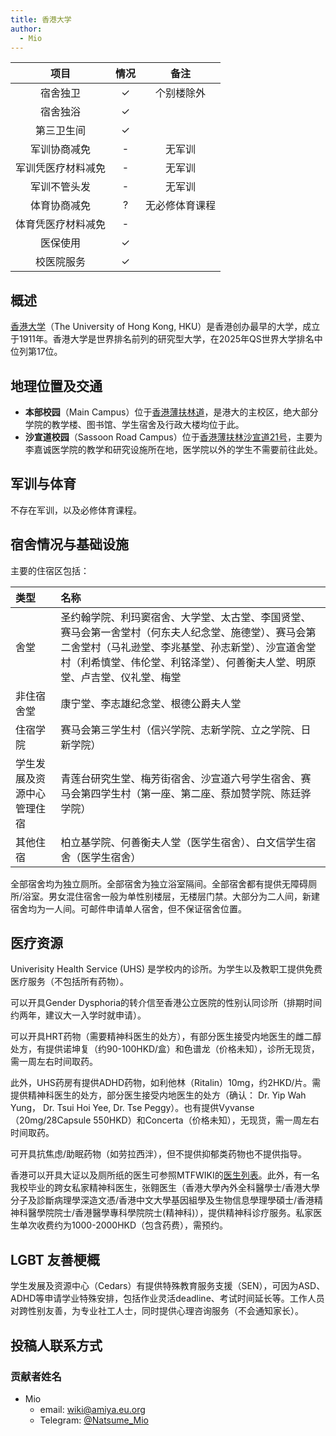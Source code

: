 ```yaml
---
title: 香港大学
author:
  - Mio
---
```


|        项目        | 情况 |     备注     |
| :----------------: | :--: | :----------: |
|      宿舍独卫      |  ✓   |  个别楼除外  |
|      宿舍独浴      |  ✓   |              |
|     第三卫生间     |  ✓   |              |
|    军训协商减免    |  -   |      无军训     |
| 军训凭医疗材料减免  | -    |      无军训        |
|    军训不管头发    |  -   |     无军训        |
|    体育协商减免    |  ?   |   无必修体育课程    |
| 体育凭医疗材料减免 |  -   |              |
|      医保使用      |  ✓   |              |
|     校医院服务     |  ✓   |              |


## 概述

[香港大学](https://www.hku.hk/)（The University of Hong Kong, HKU）是香港创办最早的大学，成立于1911年。香港大学是世界排名前列的研究型大学，在2025年QS世界大学排名中位列第17位。

## 地理位置及交通

- **本部校园**（Main Campus）位于[香港薄扶林道](https://surl.amap.com/18HtkVbS5oo)，是港大的主校区，绝大部分学院的教学楼、图书馆、学生宿舍及行政大楼均位于此。
- **沙宣道校园**（Sassoon Road Campus）位于[香港薄扶林沙宣道21号](https://surl.amap.com/19OGTVn1v0iT)，主要为李嘉诚医学院的教学和研究设施所在地，医学院以外的学生不需要前往此处。


## 军训与体育

不存在军训，以及必修体育课程。


## 宿舍情况与基础设施

主要的住宿区包括：

| 类型 | 名称 |
| :--- | :--- |
| 舍堂 | 圣约翰学院、利玛窦宿舍、大学堂、太古堂、李国贤堂、赛马会第一舍堂村（何东夫人纪念堂、施德堂）、赛马会第二舍堂村（马礼逊堂、李兆基堂、孙志新堂）、沙宣道舍堂村（利希慎堂、伟伦堂、利铭泽堂）、何善衡夫人堂、明原堂、卢吉堂、仪礼堂、梅堂 |
| 非住宿舍堂 | 康宁堂、李志雄纪念堂、根德公爵夫人堂 |
| 住宿学院 | 赛马会第三学生村（信兴学院、志新学院、立之学院、日新学院） |
| 学生发展及资源中心管理住宿 | 青莲台研究生堂、梅芳街宿舍、沙宣道六号学生宿舍、赛马会第四学生村（第一座、第二座、蔡加赞学院、陈廷骅学院） |
| 其他住宿 | 柏立基学院、何善衡夫人堂（医学生宿舍）、白文信学生宿舍（医学生宿舍） |

全部宿舍均为独立厕所。全部宿舍为独立浴室隔间。全部宿舍都有提供无障碍厕所/浴室。男女混住宿舍一般为单性别楼层，无楼层门禁。大部分为二人间，新建宿舍均为一人间。可邮件申请单人宿舍，但不保证宿舍位置。

## 医疗资源

Univerisity Health Service (UHS) 是学校内的诊所。为学生以及教职工提供免费医疗服务（不包括所有药物）。

可以开具Gender Dysphoria的转介信至香港公立医院的性别认同诊所（排期时间约两年，建议大一入学时就申请）。

可以开具HRT药物（需要精神科医生的处方），有部分医生接受内地医生的雌二醇处方，有提供诺坤复（约90-100HKD/盒）和色谱龙（价格未知），诊所无现货，需一周左右时间取药。

此外，UHS药房有提供ADHD药物，如利他林（Ritalin）10mg，约2HKD/片。需提供精神科医生的处方，部分医生接受内地医生的处方（确认： Dr. Yip Wah Yung， Dr. Tsui Hoi Yee, Dr. Tse Peggy）。也有提供Vyvanse（20mg/28Capsule 550HKD）和Concerta（价格未知），无现货，需一周左右时间取药。

可开具抗焦虑/助眠药物（如劳拉西泮），但不提供抑郁类药物也不提供指导。

香港可以开具大证以及厕所纸的医生可参照MTFWIKI的[医生列表](https://mtf.wiki/zh-hant/docs/psyco/hongkong)。此外，有一名我校毕业的跨女私家精神科医生，张翱医生（香港大學內外全科醫學士/香港大學分子及診斷病理學深造文憑/香港中文大學基因組學及生物信息學理學碩士/香港精神科醫學院院士/香港醫學專科學院院士(精神科)），提供精神科诊疗服务。私家医生单次收费约为1000-2000HKD（包含药费），需预约。

## LGBT 友善梗概

学生发展及资源中心（Cedars）有提供特殊教育服务支援（SEN），可因为ASD、ADHD等申请学业特殊安排，包括作业灵活deadline、考试时间延长等。工作人员对跨性别友善，为专业社工人士，同时提供心理咨询服务（不会通知家长）。


## 投稿人联系方式


### 贡献者姓名

- Mio
  - email: <wiki@amiya.eu.org>
  - Telegram: [@Natsume_Mio](https://t.me/Natsume_Mio)
